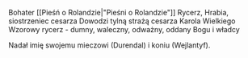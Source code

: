 Bohater [[Pieśń o Rolandzie|"Pieśni o Rolandzie"]]
Rycerz, Hrabia, siostrzeniec cesarza
Dowodzi tylną strażą cesarza Karola Wielkiego
Wzorowy rycerz - dumny, waleczny, odważny, oddany Bogu i władcy

Nadał imię swojemu mieczowi (Durendal) i koniu (Wejlantyf).